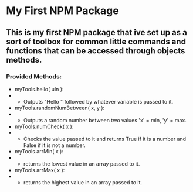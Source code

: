#   My First NPM Package

##  This is my first NPM package that ive set up as a sort of toolbox for common little commands and functions that can be accessed through objects methods.

### Provided Methods:

*   myTools.hello( uIn ):
*   *   Outputs "Hello " followed by whatever variable is passed to it.
*   myTools.randomNumBetween( x, y ):
*   *   Outputs a random number between two values 'x' = min, 'y' = max.
*   myTools.numCheck( x ):
*   *   Checks the value passed to it and returns True if it is a number and False if it is not a number.
*   myTools.arrMin( x ):
*   *   returns the lowest value in an array passed to it.
*   myTools.arrMax( x ):
*   *   returns the highest value in an array passed to it.